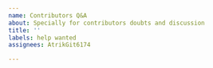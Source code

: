 ```yaml
---
name: Contributors Q&A
about: Specially for contributors doubts and discussion
title: ''
labels: help wanted
assignees: AtrikGit6174

---
```



